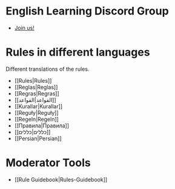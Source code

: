 # English Learning Discord Group

* [Join us!](https://discord.gg/RtuAAmv)

# Rules in different languages
Different translations of the rules.
* [[Rules|Rules]]
* [[Reglas|Reglas]]
* [[Regras|Regras]]
* [[القواعد|القواعد]]
* [[Kurallar|Kurallar]]
* [[Reguły|Reguły]]
* [[Regeln|Regeln]]
* [[Правила|Правила]]
* [[כללים|כללים]]
* [[Persian|Persian]]

# Moderator Tools
* [[Rule Guidebook|Rules-Guidebook]]




